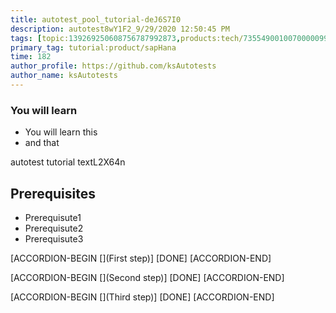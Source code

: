 ```yaml
---
title: autotest_pool_tutorial-deJ6S7I0
description: autotest8wY1F2_9/29/2020 12:50:45 PM
tags: [topic:139269250608756787992873,products:tech/73554900100700000996,tutorial:experience/advanced]
primary_tag: tutorial:product/sapHana
time: 182
author_profile: https://github.com/ksAutotests
author_name: ksAutotests
---
```

### You will learn
- You will learn this
- and that

autotest tutorial textL2X64n

## Prerequisites
- Prerequisute1
- Prerequisute2
- Prerequisute3

[ACCORDION-BEGIN [](First step)]
[DONE]
[ACCORDION-END]

[ACCORDION-BEGIN [](Second step)]
[DONE]
[ACCORDION-END]

[ACCORDION-BEGIN [](Third step)]
[DONE]
[ACCORDION-END]

